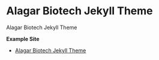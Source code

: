 # Alagar Biotech Jekyll Theme

Alagar Biotech Jekyll Theme


**Example Site**
- [Alagar Biotech Jekyll Theme](https://muthubioinfo.github.io/alagarbio-theme/)



